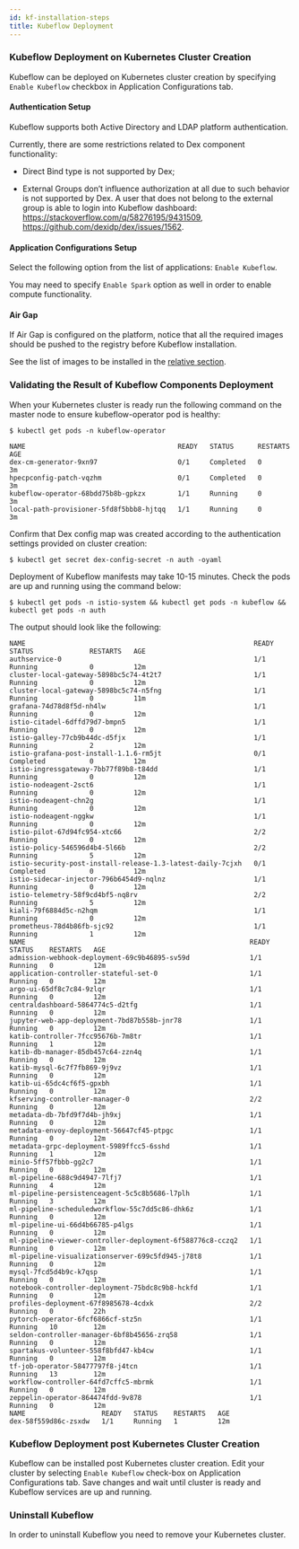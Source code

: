 ```yaml
---
id: kf-installation-steps
title: Kubeflow Deployment
---
```


### Kubeflow Deployment on Kubernetes Cluster Creation 

Kubeflow can be deployed on Kubernetes cluster creation by specifying `Enable Kubeflow` checkbox in Application Configurations tab.   

#### Authentication Setup 

Kubeflow supports both Active Directory and LDAP platform authentication. 

Currently, there are some restrictions related to Dex component functionality: 

- Direct Bind type is not supported by Dex; 

- External Groups don’t influence authorization at all due to such behavior is not supported by Dex. A user that does not belong to the external group is able to login into Kubeflow dashboard: https://stackoverflow.com/q/58276195/9431509, https://github.com/dexidp/dex/issues/1562. 

#### Application Configurations Setup 

Select the following option from the list of applications: `Enable Kubeflow`. 

You may need to specify `Enable Spark` option as well in order to enable compute functionality. 

#### Air Gap 

If Air Gap is configured on the platform, notice that all the required images should be pushed to the registry before Kubeflow installation.  

See the list of images to be installed in the [relative section](mlops/docs/Kubeflow/architecture/kubeflow-images-list). 

### Validating the Result of Kubeflow Components Deployment 

When your Kubernetes cluster is ready run the following command on the master node to ensure kubeflow-operator pod is healthy:  

```
$ kubectl get pods -n kubeflow-operator  

NAME                                      READY   STATUS      RESTARTS   AGE 
dex-cm-generator-9xn97                    0/1     Completed   0          3m 
hpecpconfig-patch-vqzhm                   0/1     Completed   0          3m 
kubeflow-operator-68bdd75b8b-gpkzx        1/1     Running     0          3m 
local-path-provisioner-5fd8f5bbb8-hjtqq   1/1     Running     0          3m 
``` 

Confirm that Dex config map was created according to the authentication settings provided on cluster creation: 

`$ kubectl get secret dex-config-secret -n auth -oyaml`

Deployment of Kubeflow manifests may take 10-15 minutes. Check the pods are up and running using the command below: 

`$ kubectl get pods -n istio-system && kubectl get pods -n kubeflow && kubectl get pods -n auth`

The output should look like the following:

```
NAME                                                         READY   STATUS              RESTARTS   AGE 
authservice-0                                                1/1     Running             0          12m 
cluster-local-gateway-5898bc5c74-4t2t7                       1/1     Running             0          12m 
cluster-local-gateway-5898bc5c74-n5fng                       1/1     Running             0          11m 
grafana-74d78d8f5d-nh4lw                                     1/1     Running             0          12m 
istio-citadel-6dffd79d7-bmpn5                                1/1     Running             0          12m 
istio-galley-77cb9b44dc-d5fjx                                1/1     Running             2          12m 
istio-grafana-post-install-1.1.6-rm5jt                       0/1     Completed           0          12m 
istio-ingressgateway-7bb77f89b8-t84dd                        1/1     Running             0          12m 
istio-nodeagent-2sct6                                        1/1     Running             0          12m 
istio-nodeagent-chn2g                                        1/1     Running             0          12m 
istio-nodeagent-nggkw                                        1/1     Running             0          12m 
istio-pilot-67d94fc954-xtc66                                 2/2     Running             0          12m 
istio-policy-546596d4b4-5l66b                                2/2     Running             5          12m 
istio-security-post-install-release-1.3-latest-daily-7cjxh   0/1     Completed           0          12m 
istio-sidecar-injector-796b6454d9-nqlnz                      1/1     Running             0          12m 
istio-telemetry-58f9cd4bf5-nq8rv                             2/2     Running             5          12m 
kiali-79f6884d5c-n2hqm                                       1/1     Running             0          12m 
prometheus-78d4b86fb-sjc92                                   1/1     Running             1          12m 
NAME                                                        READY   STATUS    RESTARTS   AGE 
admission-webhook-deployment-69c9b46895-sv59d               1/1     Running   0          12m 
application-controller-stateful-set-0                       1/1     Running   0          12m 
argo-ui-65df8c7c84-9zlqr                                    1/1     Running   0          12m 
centraldashboard-5864774c5-d2tfg                            1/1     Running   0          12m 
jupyter-web-app-deployment-7bd87b558b-jnr78                 1/1     Running   0          12m 
katib-controller-7fcc95676b-7m8tr                           1/1     Running   1          12m 
katib-db-manager-85db457c64-zzn4q                           1/1     Running   0          12m 
katib-mysql-6c7f7fb869-9j9vz                                1/1     Running   0          12m 
katib-ui-65dc4cf6f5-gpxbh                                   1/1     Running   0          12m 
kfserving-controller-manager-0                              2/2     Running   0          12m 
metadata-db-7bfd9f7d4b-jh9xj                                1/1     Running   0          12m 
metadata-envoy-deployment-56647cf45-ptpgc                   1/1     Running   0          12m 
metadata-grpc-deployment-5989ffcc5-6sshd                    1/1     Running   1          12m 
minio-5ff57fbbb-gg2c7                                       1/1     Running   0          12m 
ml-pipeline-688c9d4947-7lfj7                                1/1     Running   4          12m 
ml-pipeline-persistenceagent-5c5c8b5686-l7plh               1/1     Running   3          12m 
ml-pipeline-scheduledworkflow-55c7dd5c86-dhk6z              1/1     Running   0          12m 
ml-pipeline-ui-66d4b66785-p4lgs                             1/1     Running   0          12m 
ml-pipeline-viewer-controller-deployment-6f588776c8-cczq2   1/1     Running   0          12m 
ml-pipeline-visualizationserver-699c5fd945-j78t8            1/1     Running   0          12m 
mysql-7fcd5d4b9c-k7qsp                                      1/1     Running   0          12m 
notebook-controller-deployment-75bdc8c9b8-hckfd             1/1     Running   0          12m 
profiles-deployment-67f8985678-4cdxk                        2/2     Running   0          22h 
pytorch-operator-6fcf6866cf-stz5n                           1/1     Running   10         12m 
seldon-controller-manager-6bf8b45656-zrq58                  1/1     Running   0          12m 
spartakus-volunteer-558f8bfd47-kb4cw                        1/1     Running   0          12m 
tf-job-operator-58477797f8-j4tcn                            1/1     Running   13         12m 
workflow-controller-64fd7cffc5-mbrmk                        1/1     Running   0          12m 
zeppelin-operator-864474fdd-9v878                           1/1     Running   0          12m 
NAME                   READY   STATUS    RESTARTS   AGE 
dex-58f559d86c-zsxdw   1/1     Running   1          12m 
```

### Kubeflow Deployment post Kubernetes Cluster Creation 

Kubeflow can be installed post Kubernetes cluster creation. Edit your cluster by selecting `Enable Kubeflow` check-box on Application Configurations tab. Save changes and wait until cluster is ready and Kubeflow services are up and running. 

### Uninstall Kubeflow 

In order to uninstall Kubeflow you need to remove your Kubernetes cluster.
